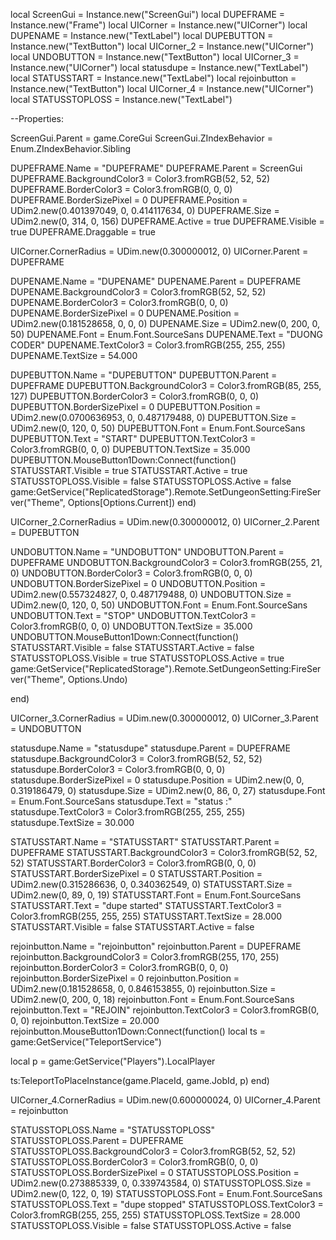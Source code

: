 local ScreenGui = Instance.new("ScreenGui")
local DUPEFRAME = Instance.new("Frame")
local UICorner = Instance.new("UICorner")
local DUPENAME = Instance.new("TextLabel")
local DUPEBUTTON = Instance.new("TextButton")
local UICorner_2 = Instance.new("UICorner")
local UNDOBUTTON = Instance.new("TextButton")
local UICorner_3 = Instance.new("UICorner")
local statusdupe = Instance.new("TextLabel")
local STATUSSTART = Instance.new("TextLabel")
local rejoinbutton = Instance.new("TextButton")
local UICorner_4 = Instance.new("UICorner")
local STATUSSTOPLOSS = Instance.new("TextLabel")

--Properties:

ScreenGui.Parent = game.CoreGui
ScreenGui.ZIndexBehavior = Enum.ZIndexBehavior.Sibling

DUPEFRAME.Name = "DUPEFRAME"
DUPEFRAME.Parent = ScreenGui
DUPEFRAME.BackgroundColor3 = Color3.fromRGB(52, 52, 52)
DUPEFRAME.BorderColor3 = Color3.fromRGB(0, 0, 0)
DUPEFRAME.BorderSizePixel = 0
DUPEFRAME.Position = UDim2.new(0.401397049, 0, 0.414117634, 0)
DUPEFRAME.Size = UDim2.new(0, 314, 0, 156)
DUPEFRAME.Active = true
DUPEFRAME.Visible = true
DUPEFRAME.Draggable = true

UICorner.CornerRadius = UDim.new(0.300000012, 0)
UICorner.Parent = DUPEFRAME

DUPENAME.Name = "DUPENAME"
DUPENAME.Parent = DUPEFRAME
DUPENAME.BackgroundColor3 = Color3.fromRGB(52, 52, 52)
DUPENAME.BorderColor3 = Color3.fromRGB(0, 0, 0)
DUPENAME.BorderSizePixel = 0
DUPENAME.Position = UDim2.new(0.181528658, 0, 0, 0)
DUPENAME.Size = UDim2.new(0, 200, 0, 50)
DUPENAME.Font = Enum.Font.SourceSans
DUPENAME.Text = "DUONG CODER"
DUPENAME.TextColor3 = Color3.fromRGB(255, 255, 255)
DUPENAME.TextSize = 54.000

DUPEBUTTON.Name = "DUPEBUTTON"
DUPEBUTTON.Parent = DUPEFRAME
DUPEBUTTON.BackgroundColor3 = Color3.fromRGB(85, 255, 127)
DUPEBUTTON.BorderColor3 = Color3.fromRGB(0, 0, 0)
DUPEBUTTON.BorderSizePixel = 0
DUPEBUTTON.Position = UDim2.new(0.0700636953, 0, 0.487179488, 0)
DUPEBUTTON.Size = UDim2.new(0, 120, 0, 50)
DUPEBUTTON.Font = Enum.Font.SourceSans
DUPEBUTTON.Text = "START"
DUPEBUTTON.TextColor3 = Color3.fromRGB(0, 0, 0)
DUPEBUTTON.TextSize = 35.000
DUPEBUTTON.MouseButton1Down:Connect(function()
	STATUSSTART.Visible = true
	STATUSSTART.Active = true
	STATUSSTOPLOSS.Visible = false
	STATUSSTOPLOSS.Active = false
        game:GetService("ReplicatedStorage").Remote.SetDungeonSetting:FireServer("Theme",  Options[Options.Current])
end)

UICorner_2.CornerRadius = UDim.new(0.300000012, 0)
UICorner_2.Parent = DUPEBUTTON

UNDOBUTTON.Name = "UNDOBUTTON"
UNDOBUTTON.Parent = DUPEFRAME
UNDOBUTTON.BackgroundColor3 = Color3.fromRGB(255, 21, 0)
UNDOBUTTON.BorderColor3 = Color3.fromRGB(0, 0, 0)
UNDOBUTTON.BorderSizePixel = 0
UNDOBUTTON.Position = UDim2.new(0.557324827, 0, 0.487179488, 0)
UNDOBUTTON.Size = UDim2.new(0, 120, 0, 50)
UNDOBUTTON.Font = Enum.Font.SourceSans
UNDOBUTTON.Text = "STOP"
UNDOBUTTON.TextColor3 = Color3.fromRGB(0, 0, 0)
UNDOBUTTON.TextSize = 35.000
UNDOBUTTON.MouseButton1Down:Connect(function()
	STATUSSTART.Visible = false
	STATUSSTART.Active = false
	STATUSSTOPLOSS.Visible = true
	STATUSSTOPLOSS.Active = true
        game:GetService("ReplicatedStorage").Remote.SetDungeonSetting:FireServer("Theme", Options.Undo)

end)

UICorner_3.CornerRadius = UDim.new(0.300000012, 0)
UICorner_3.Parent = UNDOBUTTON

statusdupe.Name = "statusdupe"
statusdupe.Parent = DUPEFRAME
statusdupe.BackgroundColor3 = Color3.fromRGB(52, 52, 52)
statusdupe.BorderColor3 = Color3.fromRGB(0, 0, 0)
statusdupe.BorderSizePixel = 0
statusdupe.Position = UDim2.new(0, 0, 0.319186479, 0)
statusdupe.Size = UDim2.new(0, 86, 0, 27)
statusdupe.Font = Enum.Font.SourceSans
statusdupe.Text = "status :"
statusdupe.TextColor3 = Color3.fromRGB(255, 255, 255)
statusdupe.TextSize = 30.000

STATUSSTART.Name = "STATUSSTART"
STATUSSTART.Parent = DUPEFRAME
STATUSSTART.BackgroundColor3 = Color3.fromRGB(52, 52, 52)
STATUSSTART.BorderColor3 = Color3.fromRGB(0, 0, 0)
STATUSSTART.BorderSizePixel = 0
STATUSSTART.Position = UDim2.new(0.315286636, 0, 0.340362549, 0)
STATUSSTART.Size = UDim2.new(0, 89, 0, 19)
STATUSSTART.Font = Enum.Font.SourceSans
STATUSSTART.Text = "dupe started"
STATUSSTART.TextColor3 = Color3.fromRGB(255, 255, 255)
STATUSSTART.TextSize = 28.000
STATUSSTART.Visible = false
STATUSSTART.Active = false

rejoinbutton.Name = "rejoinbutton"
rejoinbutton.Parent = DUPEFRAME
rejoinbutton.BackgroundColor3 = Color3.fromRGB(255, 170, 255)
rejoinbutton.BorderColor3 = Color3.fromRGB(0, 0, 0)
rejoinbutton.BorderSizePixel = 0
rejoinbutton.Position = UDim2.new(0.181528658, 0, 0.846153855, 0)
rejoinbutton.Size = UDim2.new(0, 200, 0, 18)
rejoinbutton.Font = Enum.Font.SourceSans
rejoinbutton.Text = "REJOIN"
rejoinbutton.TextColor3 = Color3.fromRGB(0, 0, 0)
rejoinbutton.TextSize = 20.000
rejoinbutton.MouseButton1Down:Connect(function()
local ts = game:GetService("TeleportService")

local p = game:GetService("Players").LocalPlayer



ts:TeleportToPlaceInstance(game.PlaceId, game.JobId, p)
end)

UICorner_4.CornerRadius = UDim.new(0.600000024, 0)
UICorner_4.Parent = rejoinbutton

STATUSSTOPLOSS.Name = "STATUSSTOPLOSS"
STATUSSTOPLOSS.Parent = DUPEFRAME
STATUSSTOPLOSS.BackgroundColor3 = Color3.fromRGB(52, 52, 52)
STATUSSTOPLOSS.BorderColor3 = Color3.fromRGB(0, 0, 0)
STATUSSTOPLOSS.BorderSizePixel = 0
STATUSSTOPLOSS.Position = UDim2.new(0.273885339, 0, 0.339743584, 0)
STATUSSTOPLOSS.Size = UDim2.new(0, 122, 0, 19)
STATUSSTOPLOSS.Font = Enum.Font.SourceSans
STATUSSTOPLOSS.Text = "dupe stopped"
STATUSSTOPLOSS.TextColor3 = Color3.fromRGB(255, 255, 255)
STATUSSTOPLOSS.TextSize = 28.000
STATUSSTOPLOSS.Visible = false
STATUSSTOPLOSS.Active = false
